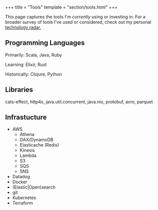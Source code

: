 +++
title = "Tools"
template = "section/tools.html"
+++

This page captures the tools I'm _currently_ using or investing in. For a broader survey of tools I've used or considered, check out my personal [technology radar.](/tools/radar/)

## Programming Languages

Primarily: Scala, Java, Ruby

Learning: Elixir, Rust

Historically: Clojure, Python

## Libraries

cats-effect, http4s, java.util.concurrent, java.nio, protobuf, avro, parquet

## Infrastucture

* AWS
  * Athena
  * DAX/DynamoDB
  * Elasticache (Redis)
  * Kinesis
  * Lambda
  * S3
  * SQS
  * SNS
* Datadog
* Docker
* (Elastic|Open)search
* git
* Kubernetes
* Terraform

